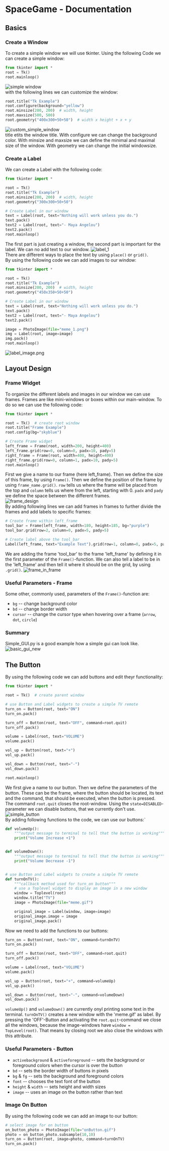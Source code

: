 # SpaceGame - Documentation

## Basics

### Create a Window

To create a simple window we will use tkinter. Using the following Code we can create a simple window:

```py
from tkinter import *
root = Tk()
root.mainloop()
```

![simple window](/assets/simple_window.png)  
with the following lines we can customize the window:

```py
root.title("Tk Example")
root.configure(background="yellow")
root.minsize(200, 200)  # width, height
root.maxsize(500, 500)
root.geometry("400x300+50+50")  # width x height + x + y
```

![custom_simple_window](/assets/custom_simple_window.png)  
title etits the window title. With configure we can change the background color. With minsize and maxsize we can define the minimal and maximal size of the window. With geometry we can change the initial windowsize.

### Create a Label

We can create a Label with the following code:

```py
from tkinter import *

root = Tk()
root.title("Tk Example")
root.minsize(200, 200)  # width, height
root.geometry("300x300+50+50")

# Create Label in our window
text = Label(root, text="Nothing will work unless you do.")
text.pack()
text2 = Label(root, text="- Maya Angelou")
text2.pack()
root.mainloop()
```

The first part is just creating a window, the second part is important for the label. We can no add text to our window.
![label_1](/assets/label_1.png)  
There are different ways to place the text by using `place()` or `grid()`.  
By using the following code we can add images to our window:

```py
from tkinter import *

root = Tk()
root.title("Tk Example")
root.minsize(200, 200)  # width, height
root.geometry("450x350+50+50")

# Create Label in our window
text = Label(root, text="Nothing will work unless you do.")
text.pack()
text2 = Label(root, text="- Maya Angelou")
text2.pack()

image = PhotoImage(file="meme_1.png")
img = Label(root, image=image)
img.pack()
root.mainloop()
```

![label_image.png](/assets/label_image.png)  

## Layout Design

### Frame Widget

To organize the different labels and images in our window we can use frames. Frames are like mini-windows or boxes within our main-window. To do so we can use the following code:

```py
from tkinter import *

root = Tk()  # create root window
root.title("Frame Example")
root.config(bg="skyblue")

# Create Frame widget
left_frame = Frame(root, width=200, height=400)
left_frame.grid(row=0, column=0, padx=10, pady=5)
right_frame = Frame(root, width=400, height=400)
right_frame.grid(row=0, column=1, padx=10, pady=5)
root.mainloop()
```

First we give a name to our frame (here left_frame). Then we define the size of this frame, by using `Frame()`. Then we define the position of the frame by using `frame_name.grid()`. `row` tells us where the frame will be placed from the top and `column` tells us where from the left, starting with 0. `padx` and `pady` we define the space between the different frames.  
![frame_design](/assets/frame_design.png)  
By adding following lines we can add frames in frames to further divide the frames and add labels to specific frames:

```py
# Create frame within left_frame
tool_bar = Frame(left_frame, width=180, height=185, bg="purple")
tool_bar.grid(row=2, column=0, padx=5, pady=5)

# Create label above the tool_bar
Label(left_frame, text="Example Text").grid(row=1, column=0, padx=5, pady=5)
```

We are adding the frame 'tool_bar' to the frame 'left_frame' by defining it in the first parameter of the `Frame()`-function. We can also tell a label to be in the 'left_frame' and then tell it where it should be on the grid, by using `.grid()`.
![frame_in_frame](/assets/frame_in_frame.png)  

### Useful Parameters - Frame

Some other, commonly used, parameters of the `Frame()`-function are:  

- `bg` -- change background color
- `bd` -- change border width
- `cursor` -- change the cursor type when hovering over a frame (`arrow`, `dot`, `circle`)

### Summary

Simple_GUI.py is a good example how a simple gui can look like.
![basic_gui_new](/assets/basic_giu.png)  

## The Button

By using the following code we can add buttons and edit theyr functionality:

```py
from tkinter import *

root = Tk()  # create parent window

# use Button and Label widgets to create a simple TV remote
turn_on = Button(root, text="ON")
turn_on.pack()

turn_off = Button(root, text="OFF", command=root.quit)
turn_off.pack()

volume = Label(root, text="VOLUME")
volume.pack()

vol_up = Button(root, text="+")
vol_up.pack()

vol_down = Button(root, text="-")
vol_down.pack()

root.mainloop()
```

We first give a name to our button. Then we define the parameters of the button. These can be the frame, where the button should be located, its text and the command, that should be executed, when the button is pressed. The command `root.quit` closes the root-window. Using the `state=DISABLED`-parameter we can disable buttons, that we currently don't use.  
![simple_button](/assets/simple_button.png)  
By adding following functions to the code, we can use our buttons:`

```py
def volumeUp():
    """output message to terminal to tell that the button is working"""
    print("Volume Increase +1")


def volumeDown():
    """output message to terminal to tell that the button is working"""
    print("Volume Decrease -1")


# use Button and Label widgets to create a simple TV remote
def turnOnTV():
    """callback method used for turn_on button"""
    # use a Toplevel widget to display an image in a new window
    window = Toplevel(root)
    window.title("TV")
    image = PhotoImage(file="meme.gif")

    original_image = Label(window, image=image)
    original_image.image = image
    original_image.pack()
```

Now we need to add the functions to our buttons:

```py
turn_on = Button(root, text="ON", command=turnOnTV)
turn_on.pack()

turn_off = Button(root, text="OFF", command=root.quit)
turn_off.pack()

volume = Label(root, text="VOLUME")
volume.pack()

vol_up = Button(root, text="+", command=volumeUp)
vol_up.pack()

vol_down = Button(root, text="-", command=volumeDown)
vol_down.pack()
```

`volumeUp()` and `volumeDown()` are currently onyl printing some text in the terminal. `turnOnTV()` creates a new window with the 'meme.gif' as label. By pressing the 'OFF'-Button and activating the `root.quit`-command we close all the windows, because the image-windows have `window = TopLevel(root)`. That means by closing root we also close the windows with this attribute.  

### Useful Parameters - Button

- `activebackground` & `activeforeground` -- sets the background or foreground colors when the cursor is over the button
- `bd` -- sets the border width of buttons in pixels
- `bg` & `fg` -- sets the background and foreground colors
- `font` -- chooses the text font of the button
- `height` & `width` -- sets height and width sizes
- `image` -- uses an image on the button rather than text

### Image On Button

By using the following code we can add an image to our button:

```py
# select image for on button
on_button_photo = PhotoImage(file="onButton.gif")
photo = on_button_photo.subsample(10,10)
turn_on = Button(root, image=photo, command=turnOnTV)
turn_on.pack()
```
